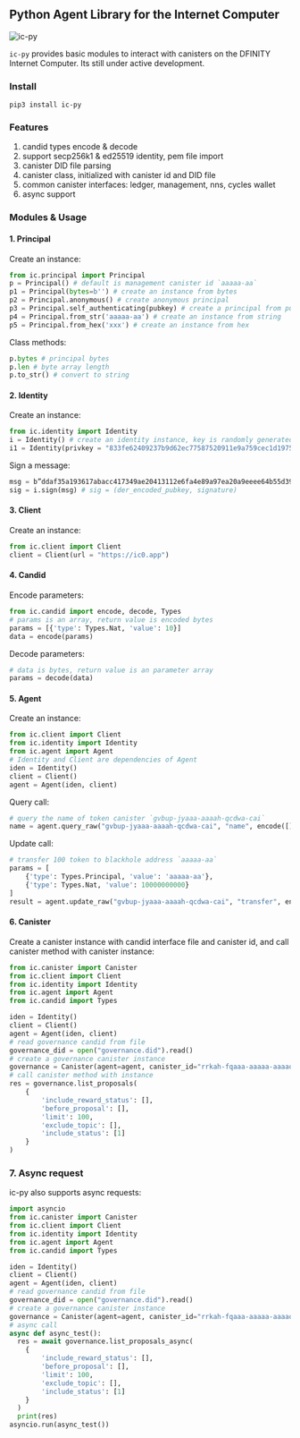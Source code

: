 ## Python Agent Library for the Internet Computer

![ic-py](./pics/ic-py.png)

`ic-py` provides basic modules to interact with canisters on the DFINITY Internet Computer. Its still under active development.

### Install

```
pip3 install ic-py
```

### Features

1. candid types encode & decode
2. support secp256k1 & ed25519 identity, pem file import
3. canister DID file parsing
4. canister class, initialized with canister id and DID file
5. common canister interfaces: ledger, management, nns, cycles wallet
6. async support

### Modules & Usage

#### 1. Principal

Create an instance:

```python
from ic.principal import Principal
p = Principal() # default is management canister id `aaaaa-aa`
p1 = Principal(bytes=b'') # create an instance from bytes
p2 = Principal.anonymous() # create anonymous principal
p3 = Principal.self_authenticating(pubkey) # create a principal from public key
p4 = Principal.from_str('aaaaa-aa') # create an instance from string
p5 = Principal.from_hex('xxx') # create an instance from hex
```

Class methods:

```python
p.bytes # principal bytes
p.len # byte array length
p.to_str() # convert to string
```

#### 2. Identity

Create an instance:

```python
from ic.identity import Identity
i = Identity() # create an identity instance, key is randomly generated
i1 = Identity(privkey = "833fe62409237b9d62ec77587520911e9a759cec1d19755b7da901b96dca3d42") # create an instance from private key
```

Sign a message:

```python
msg = b”ddaf35a193617abacc417349ae20413112e6fa4e89a97ea20a9eeee64b55d39a2192992a274fc1a836ba3c23a3feebbd454d4423643ce80e2a9ac94fa54ca49f“
sig = i.sign(msg) # sig = (der_encoded_pubkey, signature)
```

#### 3. Client

Create an instance:

```python
from ic.client import Client
client = Client(url = "https://ic0.app")
```

#### 4. Candid

Encode parameters:

```python
from ic.candid import encode, decode, Types
# params is an array, return value is encoded bytes
params = [{'type': Types.Nat, 'value': 10}]
data = encode(params)
```

Decode parameters:

```python
# data is bytes, return value is an parameter array
params = decode(data)
```

#### 5. Agent

Create an instance:

```python
from ic.client import Client
from ic.identity import Identity
from ic.agent import Agent
# Identity and Client are dependencies of Agent
iden = Identity()
client = Client()
agent = Agent(iden, client)
```

Query call:

```python
# query the name of token canister `gvbup-jyaaa-aaaah-qcdwa-cai`
name = agent.query_raw("gvbup-jyaaa-aaaah-qcdwa-cai", "name", encode([]))
```

Update call:

```python
# transfer 100 token to blackhole address `aaaaa-aa`
params = [
	{'type': Types.Principal, 'value': 'aaaaa-aa'},
	{'type': Types.Nat, 'value': 10000000000}
]
result = agent.update_raw("gvbup-jyaaa-aaaah-qcdwa-cai", "transfer", encode(params))
```

#### 6. Canister

Create a canister instance with candid interface file and canister id, and call canister method with canister instance:

```python
from ic.canister import Canister
from ic.client import Client
from ic.identity import Identity
from ic.agent import Agent
from ic.candid import Types

iden = Identity()
client = Client()
agent = Agent(iden, client)
# read governance candid from file
governance_did = open("governance.did").read()
# create a governance canister instance
governance = Canister(agent=agent, canister_id="rrkah-fqaaa-aaaaa-aaaaq-cai", candid=governance_did)
# call canister method with instance
res = governance.list_proposals(
    {
        'include_reward_status': [],
        'before_proposal': [],
        'limit': 100,
        'exclude_topic': [],
        'include_status': [1]
    }
)
```

### 7. Async request

ic-py also supports async requests:

```python
import asyncio
from ic.canister import Canister
from ic.client import Client
from ic.identity import Identity
from ic.agent import Agent
from ic.candid import Types

iden = Identity()
client = Client()
agent = Agent(iden, client)
# read governance candid from file
governance_did = open("governance.did").read()
# create a governance canister instance
governance = Canister(agent=agent, canister_id="rrkah-fqaaa-aaaaa-aaaaq-cai", candid=governance_did)
# async call
async def async_test():
  res = await governance.list_proposals_async(
    {
        'include_reward_status': [], 
        'before_proposal': [],
        'limit': 100, 
        'exclude_topic': [], 
        'include_status': [1]
    }
  )
  print(res)
asyncio.run(async_test())
```

